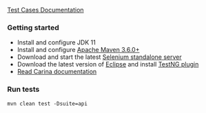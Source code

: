 [Test Cases Documentation](https://docs.google.com/spreadsheets/d/1vql_xpM7yme9y6gmiLAOgUMiKB6jgBz_WH_VAmeIBpU/edit?usp=sharing)
### Getting started
* Install and configure JDK 11
* Install and configure [Apache Maven 3.6.0+](http://maven.apache.org/)
* Download and start the latest [Selenium standalone server](http://www.seleniumhq.org/download/)
* Download the latest version of [Eclipse](http://www.eclipse.org/downloads/) and install [TestNG plugin](http://testng.org/doc/download.html)
* [Read Carina documentation](http://zebrunner.github.io/carina)

### Run tests
```
mvn clean test -Dsuite=api
```

